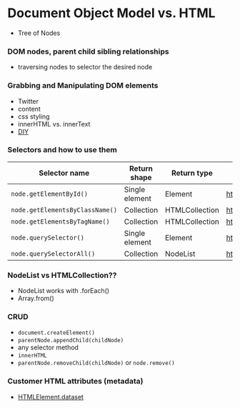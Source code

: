 # Document Object Model vs. HTML
- Tree of Nodes

### DOM nodes, parent child sibling relationships
- traversing nodes to selector the desired node

### Grabbing and Manipulating DOM elements
- Twitter
- content
- css styling
- innerHTML vs. innerText
- [DIY](https://en.wikipedia.org/wiki/Document_Object_Model)

### Selectors and how to use them

| Selector name                   | Return shape   | Return type    | Reference             | forEach? |
| ------------------------------- | -------------- | -------------- | --------------------- | -------- |
| `node.getElementById()`        | Single element | Element        | https://goo.gl/8cHGoy | N/A      |
| `node.getElementsByClassName()` | Collection     | HTMLCollection | https://goo.gl/qcAhcp | No       |
| `node.getElementsByTagName()`   | Collection     | HTMLCollection | https://goo.gl/QHozSh | No       |
| `node.querySelector()`          | Single element | Element        | https://goo.gl/6Pqbcc | N/A      |
| `node.querySelectorAll()`       | Collection     | NodeList       | https://goo.gl/vTfXza | Yes      |

### NodeList vs HTMLCollection??
- NodeList works with .forEach()
- Array.from()

### CRUD
- `document.createElement()`
- `parentNode.appendChild(childNode)`
- any selector method
- `innerHTML`
- `parentNode.removeChild(childNode)` or `node.remove()`

### Customer HTML attributes (metadata)
- [HTMLElement.dataset](https://developer.mozilla.org/en-US/docs/Web/API/HTMLElement/dataset)

